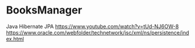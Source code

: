 # BooksManager
Java Hibernate JPA
https://www.youtube.com/watch?v=tUd-NJ6OW-8
https://www.oracle.com/webfolder/technetwork/jsc/xml/ns/persistence/index.html
